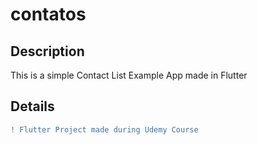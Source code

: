 # contatos

## Description
This is a simple Contact List Example App made in Flutter

## Details
```diff
! Flutter Project made during Udemy Course
```
